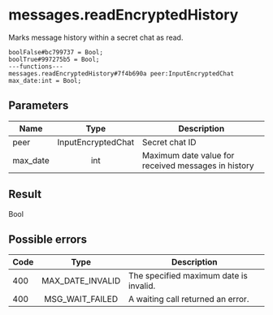 # messages.readEncryptedHistory
Marks message history within a secret chat as read.

```
boolFalse#bc799737 = Bool;
boolTrue#997275b5 = Bool;
---functions---
messages.readEncryptedHistory#7f4b690a peer:InputEncryptedChat max_date:int = Bool;
```

## Parameters
| Name | Type | Description |
| ---- | :----: | ----------- |
| peer | InputEncryptedChat | Secret chat ID |
| max_date | int | Maximum date value for received messages in history |


## Result
Bool

## Possible errors
| Code | Type | Description |
| ---- | :----: | ----------- |
| 400 | MAX_DATE_INVALID | The specified maximum date is invalid. |
| 400 | MSG_WAIT_FAILED | A waiting call returned an error. |


